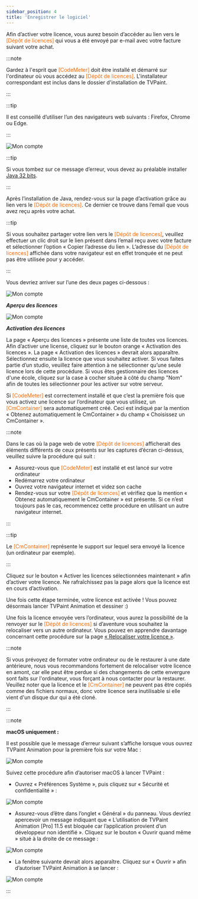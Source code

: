 ```yaml
---
sidebar_position: 4
title: 'Enregistrer le logiciel'
---
```


Afin d’activer votre licence, vous aurez besoin d’accéder au lien vers le <font color="#FE6700">[Dépôt de licences]</font> qui vous a été envoyé par e-mail avec votre facture suivant votre achat.

:::note

Gardez à l'esprit que <font color="#FE6700">[CodeMeter]</font> doit être installé et démarré sur l'ordinateur où vous accédez au <font color="#FE6700">[Dépôt de licences]</font>. L'installateur correspondant est inclus dans le dossier d'installation de TVPaint.

:::

:::tip

Il est conseillé d’utiliser l’un des navigateurs web suivants : Firefox, Chrome ou Edge.

:::

![Mon compte](/img/telecharger-installer/error.png)

:::tip

Si vous tombez sur ce message d’erreur, vous devez au préalable installer [Java 32 bits](https://www.java.com/fr/download/manual.jsp).

:::

Après l’installation de Java, rendez-vous sur la page d’activation grâce au lien vers le <font color="#FE6700">[Dépôt de licences]</font>. Ce dernier ce trouve dans l’email que vous avez reçu après votre achat.

:::tip

Si vous souhaitez partager votre lien vers le <font color="#FE6700">[Dépôt de licences]</font>, veuillez effectuer un clic droit sur le lien présent dans l’email reçu avec votre facture et sélectionner l’option « Copier l’adresse du lien ». L’adresse du <font color="#FE6700">[Dépôt de licences]</font> affichée dans votre navigateur est en effet tronquée et ne peut pas être utilisée pour y accéder.

:::

Vous devriez arriver sur l’une des deux pages ci-dessous :


![Mon compte](/img/telecharger-installer/license-depot-overview.png)

***Aperçu des licences***

![Mon compte](/img/telecharger-installer/license-depot-get.png)

***Activation des licences***

La page « Aperçu des licences » présente une liste de toutes vos licences. Afin d’activer une license, cliquez sur le bouton orange « Activation des licences ». La page « Activation des licences » devrait alors apparaître. Sélectionnez ensuite la licence que vous souhaitez activer. Si vous faites partie d’un studio, veuillez faire attention à ne sélectionner qu’une seule licence lors de cette procédure. Si vous êtes gestionnaire des licences d'une école, cliquez sur la case à cocher située à côté du champ "Nom" afin de toutes les sélectionner pour les activer sur votre serveur.

Si <font color="#FE6700">[CodeMeter]</font> est correctement installé et que c’est la première fois que vous activez une licence sur l’ordinateur que vous utilisez, un <font color="#FE6700">[CmContainer]</font> sera automatiquement créé. Ceci est indiqué par la mention « Obtenez automatiquement le CmContainer » du champ « Choisissez un CmContainer ».

:::note

Dans le cas où la page web de votre <font color="#FE6700">[Dépôt de licences]</font> afficherait des éléments différents de ceux présents sur les captures d’écran ci-dessus, veuillez suivre la procédure qui suit :

- Assurez-vous que <font color="#FE6700">[CodeMeter]</font> est installé et est lancé sur votre ordinateur
- Redémarrez votre ordinateur
- Ouvrez votre navigateur internet et videz son cache
- Rendez-vous sur votre <font color="#FE6700">[Dépôt de licences]</font> et vérifiez que la mention « Obtenez automatiquement le CmContainer » est présente. Si ce n’est toujours pas le cas, recommencez cette procédure en utilisant un autre navigateur internet.

:::

:::tip

Le <font color="#FE6700">[CmContainer]</font> représente le support sur lequel sera envoyé la licence (un ordinateur par exemple).

:::

Cliquez sur le bouton « Activer les licences sélectionnées maintenant » afin d’activer votre licence. Ne rafraîchissez pas la page alors que la licence est en cours d’activation.

Une fois cette étape terminée, votre licence est activée ! Vous pouvez désormais lancer TVPaint Animation et dessiner :)

Une fois la licence envoyée vers l’ordinateur, vous aurez la possibilité de la renvoyer sur le <font color="#FE6700">[Dépôt de licences]</font> si d’aventure vous souhaitez la relocaliser vers un autre ordinateur. Vous pouvez en apprendre davantage concernant cette procédure sur la page [« Relocaliser votre licence »](https://www.tvpaint.com/doc/tvp11/index.php?id=lesson-wibu-rehost).

:::note

Si vous prévoyez de formater votre ordinateur ou de le restaurer à une date antérieure, nous vous recommandons fortement de relocaliser votre licence en amont, car elle peut être perdue si des changements de cette envergure sont faits sur l'ordinateur, vous forçant à nous contacter pour la restaurer. Veuillez noter que la licence et le <font color="#FE6700">[CmContainer]</font> ne peuvent pas être copiés comme des fichiers normaux, donc votre licence sera inutilisable si elle vient d'un disque dur qui a été cloné.

:::

:::note

**macOS uniquement :**

Il est possible que le message d’erreur suivant s’affiche lorsque vous ouvrez TVPaint Animation pour la première fois sur votre Mac :

![Mon compte](/img/telecharger-installer/macos-malicious-software-check.png)

Suivez cette procédure afin d’autoriser macOS à lancer TVPaint :

- Ouvrez « Préférences Système », puis cliquez sur « Sécurité et confidentialité » :

![Mon compte](/img/telecharger-installer/system-preferences-security-privacy.png)

- Assurez-vous d’être dans l’onglet « Général » du panneau. Vous devriez apercevoir un message indiquant que « L’utilisation de TVPaint Animation [Pro] 11.5 est bloquée car l’application provient d’un développeur non identifié ». Cliquez sur le bouton « Ouvrir quand même » situé à la droite de ce message :

![Mon compte](/img/telecharger-installer/system-preferences-open-anyway.png)

- La fenêtre suivante devrait alors apparaître. Cliquez sur « Ouvrir » afin d’autoriser TVPaint Animation à se lancer :

![Mon compte](/img/telecharger-installer/macos-malicious-software-check-click-on-open.png)

:::
